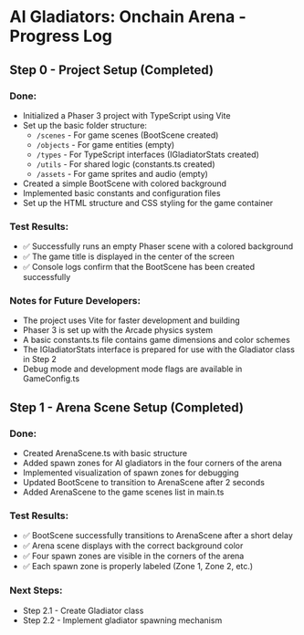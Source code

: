 # AI Gladiators: Onchain Arena - Progress Log

## Step 0 - Project Setup (Completed)

### Done:
- Initialized a Phaser 3 project with TypeScript using Vite
- Set up the basic folder structure:
  - `/scenes` - For game scenes (BootScene created)
  - `/objects` - For game entities (empty)
  - `/types` - For TypeScript interfaces (IGladiatorStats created)
  - `/utils` - For shared logic (constants.ts created)
  - `/assets` - For game sprites and audio (empty)
- Created a simple BootScene with colored background
- Implemented basic constants and configuration files
- Set up the HTML structure and CSS styling for the game container

### Test Results:
- ✅ Successfully runs an empty Phaser scene with a colored background
- ✅ The game title is displayed in the center of the screen
- ✅ Console logs confirm that the BootScene has been created successfully

### Notes for Future Developers:
- The project uses Vite for faster development and building
- Phaser 3 is set up with the Arcade physics system
- A basic constants.ts file contains game dimensions and color schemes
- The IGladiatorStats interface is prepared for use with the Gladiator class in Step 2
- Debug mode and development mode flags are available in GameConfig.ts

## Step 1 - Arena Scene Setup (Completed)

### Done:
- Created ArenaScene.ts with basic structure
- Added spawn zones for AI gladiators in the four corners of the arena
- Implemented visualization of spawn zones for debugging
- Updated BootScene to transition to ArenaScene after 2 seconds
- Added ArenaScene to the game scenes list in main.ts

### Test Results:
- ✅ BootScene successfully transitions to ArenaScene after a short delay
- ✅ Arena scene displays with the correct background color
- ✅ Four spawn zones are visible in the corners of the arena
- ✅ Each spawn zone is properly labeled (Zone 1, Zone 2, etc.)

### Next Steps:
- Step 2.1 - Create Gladiator class
- Step 2.2 - Implement gladiator spawning mechanism 